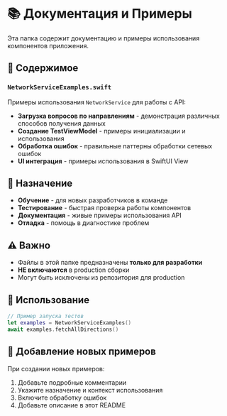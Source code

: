 # 📚 Документация и Примеры

Эта папка содержит документацию и примеры использования компонентов приложения.

## 📁 Содержимое

### `NetworkServiceExamples.swift`
Примеры использования `NetworkService` для работы с API:

- **Загрузка вопросов по направлениям** - демонстрация различных способов получения данных
- **Создание TestViewModel** - примеры инициализации и использования
- **Обработка ошибок** - правильные паттерны обработки сетевых ошибок
- **UI интеграция** - примеры использования в SwiftUI View

## 🎯 Назначение

- **Обучение** - для новых разработчиков в команде
- **Тестирование** - быстрая проверка работы компонентов
- **Документация** - живые примеры использования API
- **Отладка** - помощь в диагностике проблем

## ⚠️ Важно

- Файлы в этой папке предназначены **только для разработки**
- **НЕ включаются** в production сборки
- Могут быть исключены из репозитория для production

## 🚀 Использование

```swift
// Пример запуска тестов
let examples = NetworkServiceExamples()
await examples.fetchAllDirections()
```

## 📝 Добавление новых примеров

При создании новых примеров:
1. Добавьте подробные комментарии
2. Укажите назначение и контекст использования
3. Включите обработку ошибок
4. Добавьте описание в этот README 